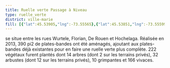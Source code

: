 ```yaml
---
title: Ruelle verte Passage à Niveau
type: ruelle_verte
district: ville-marie
fill: [{"lat":45.53905,"lng":-73.55565},{"lat":45.53851,"lng":-73.55599},{"lat":45.53878,"lng":-73.55581},{"lat":45.538069,"lng":-73.553799},{"lat":45.53831,"lng":-73.55362},{"lat":45.53781,"lng":-73.55398}]
---
```


se situe entre les rues Wurtele, Florian, De Rouen et Hochelaga. Réalisée en 2013, 390 pi2 de plates-bandes ont été aménagés, ajoutant aux plates-bandes déjà existantes pour en faire une ruelle verte plus complète. 222 végétaux furent plantés dont 14 arbres (dont 2 sur les terrains privés), 32 arbustes (dont 12 sur les terrains privés), 10 grimpantes et 166 vivaces.